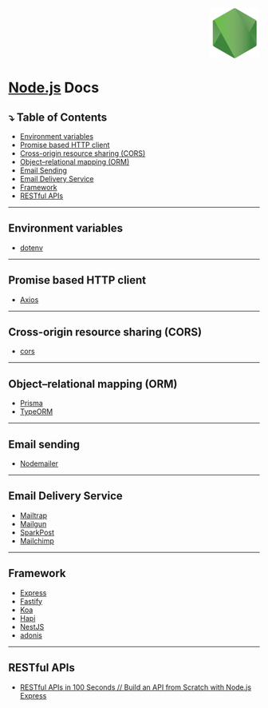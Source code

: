 <div align="end">
<img height="100" src="https://raw.githubusercontent.com/github/explore/80688e429a7d4ef2fca1e82350fe8e3517d3494d/topics/nodejs/nodejs.png" alt="nodejs"/>
</div>

# **[Node.js](https://nodejs.org/) Docs**

## :arrow_heading_down: Table of Contents

* [Environment variables](https://github.com/marcelosperalta/docs_nodejs#environment-variables)
* [Promise based HTTP client](https://github.com/marcelosperalta/docs_nodejs#promise-based-http-client)
* [Cross-origin resource sharing (CORS)](https://github.com/marcelosperalta/docs_nodejs#cross-origin-resource-sharing-cors)
* [Object–relational mapping (ORM)](https://github.com/marcelosperalta/docs_nodejs#objectrelational-mapping-orm)
* [Email Sending](https://github.com/marcelosperalta/docs_nodejs#email-sending)
* [Email Delivery Service](https://github.com/marcelosperalta/docs_nodejs/blob/main/README.md#email-delivery-service)
* [Framework](https://github.com/marcelosperalta/docs_nodejs#framework)
* [RESTful APIs](https://github.com/marcelosperalta/docs_nodejs#restful-apis)

<hr>

## Environment variables

* [dotenv](https://github.com/motdotla/dotenv)

<hr>

## Promise based HTTP client

* [Axios](https://axios-http.com/)

<hr>

## Cross-origin resource sharing (CORS)

* [cors](https://github.com/expressjs/cors)

<hr>

## Object–relational mapping (ORM)

* [Prisma](https://www.prisma.io/)
* [TypeORM](https://github.com/typeorm/typeorm)

<hr>

## Email sending

* [Nodemailer](https://nodemailer.com/)

<hr>

## Email Delivery Service

* [Mailtrap](https://mailtrap.io/)
* [Mailgun](https://www.mailgun.com/)
* [SparkPost](https://www.sparkpost.com/)
* [Mailchimp](https://mailchimp.com/)

<hr>

## Framework

* [Express](https://expressjs.com/)
* [Fastify](https://www.fastify.io/)
* [Koa](https://koajs.com/)
* [Hapi](https://hapi.dev/)
* [NestJS](https://nestjs.com/)
* [adonis](https://adonisjs.com/)

<hr>

## RESTful APIs

* [RESTful APIs in 100 Seconds // Build an API from Scratch with Node.js Express](./fireship/restful_api)
